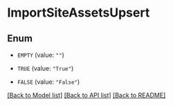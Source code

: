 # ImportSiteAssetsUpsert

## Enum


* `EMPTY` (value: `""`)

* `TRUE` (value: `"True"`)

* `FALSE` (value: `"False"`)


[[Back to Model list]](../README.md#documentation-for-models) [[Back to API list]](../README.md#documentation-for-api-endpoints) [[Back to README]](../README.md)


